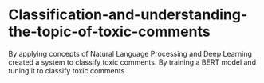 # Classification-and-understanding-the-topic-of-toxic-comments
By applying concepts of Natural Language Processing and Deep Learning created a system to classify toxic comments. By training a BERT model and tuning it to classify toxic comments
